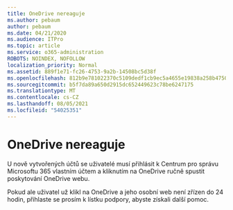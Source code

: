 ```yaml
---
title: OneDrive nereaguje
ms.author: pebaum
author: pebaum
ms.date: 04/21/2020
ms.audience: ITPro
ms.topic: article
ms.service: o365-administration
ROBOTS: NOINDEX, NOFOLLOW
localization_priority: Normal
ms.assetid: 889f1e71-fc26-4753-9a2b-14508bc5d38f
ms.openlocfilehash: 812b9e781022370c5109dedf1cb9ec5a4655e19838a258b47508ca8e955a1250
ms.sourcegitcommit: b5f7da89a650d2915dc652449623c78be6247175
ms.translationtype: MT
ms.contentlocale: cs-CZ
ms.lasthandoff: 08/05/2021
ms.locfileid: "54025351"
---
```

# <a name="onedrive-not-responding"></a>OneDrive nereaguje

U nově vytvořených účtů se uživatelé musí přihlásit k Centrum pro správu Microsoftu 365 vlastním účtem a kliknutím na OneDrive ručně spustit poskytování OneDrive webu.
  
Pokud ale uživatel už klikl na OneDrive a jeho osobní web není zřízen do 24 hodin, přihlaste se prosím k lístku podpory, abyste získali další pomoc.
  


